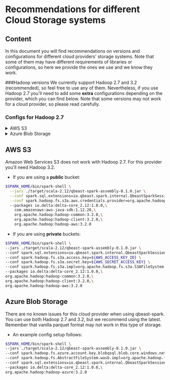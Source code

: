 # Recommendations for different Cloud Storage systems

## Content
In this document you will find recommendations on versions and configurations for different cloud providers' storage systems.
Note that some of them may have different requirements of libraries or configurations, so here we provide the ones
we use and we know they work.

###Hadoop versions
We currently support Hadoop 2.7 and 3.2 (recommended), so feel free to use any of them.
Nevertheless, if you use Hadoop 2.7 you'll need to add some **extra** configurations depending on the provider, which you can find below.
Note that some versions may not work for a cloud provider, so please read carefully.

### Configs for Hadoop 2.7
<details><summary>AWS S3</summary>
There's no known working version of Hadoop 2.7 for AWS S3. However, you can try to use it.<br />
Remember to include the following option if using Hadoop 2.7:<br />
<code>--conf spark.hadoop.fs.s3a.impl=org.apache.hadoop.fs.s3a.S3AFileSystem</code>
</details>

<details><summary>Azure Blob Storage</summary>
- You can use this provider with Hadoop 2.7. To do so, you need to change the hadoop library to 2.7 (remember to change your Spark
installation as well):<br />
<code>org.apache.hadoop:hadoop-azure:2.7.4</code><br>
- In addition you must include the following config to use the _wasb_ filesystem:<br /><code>--conf spark.hadoop.fs.AbstractFileSystem.wasb.impl=org.apache.hadoop.fs.azure.Wasb</code>
</details>

## AWS S3
Amazon Web Services S3 does not work with Hadoop 2.7. For this provider you'll need Hadoop 3.2.

- If you are using a **public** bucket:
```bash
$SPARK_HOME/bin/spark-shell \
  --jars ./target/scala-2.12/qbeast-spark-assembly-0.1.0.jar \
  --conf spark.sql.extensions=io.qbeast.spark.internal.QbeastSparkSessionExtension \
  --conf spark.hadoop.fs.s3a.aws.credentials.provider=org.apache.hadoop.fs.s3a.AnonymousAWSCredentialsProvider \ 
  --packages io.delta:delta-core_2.12:1.0.0,\
    com.amazonaws:aws-java-sdk:1.12.20,\
    org.apache.hadoop:hadoop-common:3.2.0,\
    org.apache.hadoop:hadoop-client:3.2.0,\
    org.apache.hadoop:hadoop-aws:3.2.0
```
- If you are using **private** buckets:
```bash
$SPARK_HOME/bin/spark-shell \
--jars ./target/scala-2.12/qbeast-spark-assembly-0.1.0.jar \
--conf spark.sql.extensions=io.qbeast.spark.internal.QbeastSparkSessionExtension \
--conf spark.hadoop.fs.s3a.access.key=${AWS_ACCESS_KEY_ID} \
--conf spark.hadoop.fs.s3a.secret.key=${AWS_SECRET_ACCESS_KEY} \
--conf spark.hadoop.fs.s3a.impl=org.apache.hadoop.fs.s3a.S3AFileSystem \
--packages io.delta:delta-core_2.12:1.0.0,\
org.apache.hadoop:hadoop-common:3.2.0,\
org.apache.hadoop:hadoop-client:3.2.0,\
org.apache.hadoop:hadoop-aws:3.2.0
```

## Azure Blob Storage
There are no known issues for this cloud provider when using qbeast-spark. You can use both Hadoop 2.7 and 3.2, but we
recommend using the latest. Remember that vanilla parquet format may not work in this type of storage.

- An example config setup follows:
```bash
$SPARK_HOME/bin/spark-shell \
--jars ./target/scala-2.12/qbeast-spark-assembly-0.1.0.jar \
--conf spark.hadoop.fs.azure.account.key.blobqsql.blob.core.windows.net="${AZURE_BLOB_STORAGE_KEY}" \
--conf spark.hadoop.fs.AbstractFileSystem.wasb.impl=org.apache.hadoop.fs.azure.Wasb \
--conf spark.sql.extensions=io.qbeast.spark.internal.QbeastSparkSessionExtension
--packages io.delta:delta-core_2.12:1.0.0,\
org.apache.hadoop:hadoop-azure:3.2.0
```
